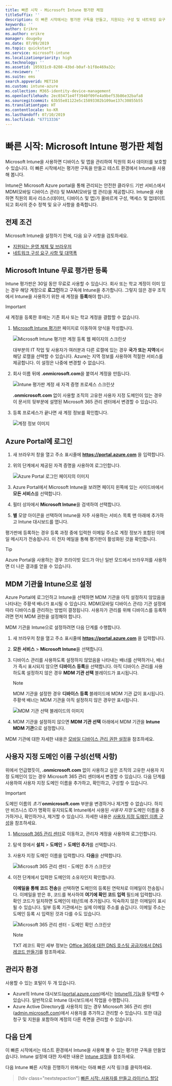 ```yaml
---
title: 빠른 시작 - Microsoft Intune 평가판 체험
titleSuffix: ''
description: 이 빠른 시작에서는 평가판 구독을 만들고, 지원되는 구성 및 네트워킹 요구 사항을 이해하고, 필요에 따라 도메인 이름을 구성해 보겠습니다.
keywords: ''
author: Erikre
ms.author: erikre
manager: dougeby
ms.date: 07/09/2019
ms.topic: quickstart
ms.service: microsoft-intune
ms.localizationpriority: high
ms.technology: ''
ms.assetid: 195931c0-8208-43bd-b0af-b1f8e469a32c
ms.reviewer: ''
ms.suite: ems
search.appverid: MET150
ms.custom: intune-azure
ms.collection: M365-identity-device-management
ms.openlocfilehash: 2ec03471e4ff3940f09fe4a9bef53b86e32bafa8
ms.sourcegitcommit: 63b55e81122e5c15893302b109ae137c30855b55
ms.translationtype: HT
ms.contentlocale: ko-KR
ms.lasthandoff: 07/10/2019
ms.locfileid: "67713336"
---
```

# <a name="quickstart-try-microsoft-intune-for-free"></a>빠른 시작: Microsoft Intune 평가판 체험 

Microsoft Intune을 사용하면 디바이스 및 앱을 관리하여 직원의 회사 데이터를 보호할 수 있습니다. 이 빠른 시작에서는 평가판 구독을 만들고 테스트 환경에서 Intune을 사용해 봅니다.

Intune은 Microsoft Azure portal을 통해 관리되는 안전한 클라우드 기반 서비스에서 MDM(모바일 디바이스 관리) 및 MAM(모바일 앱 관리)을 제공합니다. Intune을 사용하면 직원의 회사 리소스(데이터, 디바이스 및 앱)가 올바르게 구성, 액세스 및 업데이트되고 회사의 준수 정책 및 요구 사항을 충족합니다. 

## <a name="prerequisites"></a>전제 조건
Microsoft Intune을 설정하기 전에, 다음 요구 사항을 검토하세요.

   - [지원되는 운영 체제 및 브라우저](supported-devices-browsers.md) 
   - [네트워크 구성 요구 사항 및 대역폭](network-bandwidth-use.md)

## <a name="sign-up-for-a-microsoft-intune-free-trial"></a>Microsoft Intune 무료 평가판 등록

Intune 평가판은 30일 동안 무료로 사용할 수 있습니다. 회사 또는 학교 계정이 이미 있는 경우 해당 계정으로 **로그인**하고 구독에 Intune을 추가합니다. 그렇지 않은 경우 조직에서 Intune을 사용하기 위한 새 계정을 **등록**해야 합니다.

> [!IMPORTANT]
> 새 계정을 등록한 후에는 기존 회사 또는 학교 계정을 결합할 수 없습니다.

1. [Microsoft Intune 평가판](https://go.microsoft.com/fwlink/?linkid=2019088) 페이지로 이동하여 양식을 작성합니다.

    ![Microsoft Intune 평가판 계정 등록 웹 페이지의 스크린샷](./media/account-sign-up-site-full-browser.png)

    대부분의 IT 작업 및 사용자가 여러분과 다른 로캘에 있는 경우 **국가 또는 지역**에서 해당 로캘을 선택할 수 있습니다. Azure는 지역 정보를 사용하여 적절한 서비스를 제공합니다. 이 설정은 나중에 변경할 수 없습니다.

2. 회사 이름 뒤에 **.onmicrosoft.com**을 붙여서 계정을 만듭니다. 

    ![Intune 평가판 계정 새 자격 증명 프로세스 스크린샷](./media/account-sign-up-site-user-id.png)

    **.onmicrosoft.com** 없이 사용할 조직의 고유한 사용자 지정 도메인이 있는 경우 이 문서의 뒷부분에 설명된 Microsoft 365 관리 센터에서 변경할 수 있습니다.

3. 등록 프로세스가 끝나면 새 계정 정보를 확인합니다.

    ![계정 정보 이미지](./media/intune-end-of-sign-up-process.png) 

## <a name="sign-in-to-the-azure-portal"></a>Azure Portal에 로그인

1. 새 브라우저 창을 열고 주소 표시줄에 **https://portal.azure.com** 을 입력합니다. 
2. 위의 단계에서 제공된 자격 증명을 사용하여 로그인합니다.

    ![Azure Portal 로그인 페이지의 이미지](./media/azure-portal-signin.png)

3. Azure Portal에서 Microsoft Intune을 보려면 페이지 왼쪽에 있는 사이드바에서 **모든 서비스**를 선택합니다.
4. 필터 상자에서 **Microsoft Intune**을 검색하여 선택합니다.
5. **별** 모양 아이콘을 선택하여 Intune을 자주 사용하는 서비스 목록 맨 아래에 추가하고 Intune 대시보드를 엽니다.

평가판에 등록하는 경우 등록 과정 중에 입력한 이메일 주소로 계정 정보가 포함된 이메일 메시지가 전송됩니다. 이 전자 메일을 통해 평가판이 활성화된 것을 확인합니다.

> [!TIP]
> Azure Portal을 사용하는 경우 프라이빗 모드가 아닌 일반 모드에서 브라우저를 사용하면 더 나은 결과를 얻을 수 있습니다.

## <a name="set-the-mdm-authority-to-intune"></a>MDM 기관을 Intune으로 설정

Azure Portal에 로그인하고 Intune을 선택하면 MDM 기관을 아직 설정하지 않았음을 나타내는 주황색 배너가 표시될 수 있습니다. MDM(모바일 디바이스 관리) 기관 설정에 따라 디바이스를 관리하는 방법이 결정됩니다. 사용자가 관리를 위해 디바이스를 등록하려면 먼저 MDM 권한을 설정해야 합니다.

MDM 기관을 Intune으로 설정하려면 다음 단계를 수행합니다.

1. 새 브라우저 창을 열고 주소 표시줄에 **https://portal.azure.com** 을 입력합니다. 
2. **모든 서비스** > **Microsoft Intune**을 선택합니다.
3. 디바이스 관리를 사용하도록 설정하지 않았음을 나타내는 배너를 선택하거나, 배너가 즉시 표시되지 않으면 **디바이스 등록**을 선택합니다. 아직 디바이스 관리를 사용하도록 설정하지 않은 경우 **MDM 기관 선택** 블레이드가 표시됩니다.

    > [!NOTE]
    > MDM 기관을 설정한 경우 **디바이스 등록** 블레이드에 MDM 기관 값이 표시됩니다. 주황색 배너는 MDM 기관을 아직 설정하지 않은 경우만 표시됩니다. 

    ![MDM 기관 선택 블레이드의 이미지](./media/choose-mdm-authority.png) 

4. MDM 기관을 설정하지 않으면 **MDM 기관 선택** 아래에서 MDM 기관을 **Intune MDM 기관**으로 설정합니다.

MDM 기관에 대한 자세한 내용은 [모바일 디바이스 관리 권한 설정](mdm-authority-set.md)을 참조하세요.

## <a name="configure-your-custom-domain-name-optional"></a>사용자 지정 도메인 이름 구성(선택 사항)

위에서 언급했듯이, **.onmicrosoft.com** 없이 사용하고 싶은 조직의 고유한 사용자 지정 도메인이 있는 경우 Microsoft 365 관리 센터에서 변경할 수 있습니다. 다음 단계를 사용하여 사용자 지정 도메인 이름을 추가하고, 확인하고, 구성할 수 있습니다.  

> [!IMPORTANT]
> 도메인 이름의 *초기* **onmicrosoft.com** 부분을 변경하거나 제거할 수 없습니다. 하지만 비즈니스 ID가 명확히 유지되도록 Intune에서 사용된 *사용자 지정* 도메인 이름을 추가하거나, 확인하거나, 제거할 수 있습니다. 자세한 내용은 [사용자 지정 도메인 이름 구성](custom-domain-name-configure.md)을 참조하세요.

1. [Microsoft 365 관리 센터](https://admin.microsoft.com)로 이동하고, 관리자 계정을 사용하여 로그인합니다.

2. 탐색 창에서 **설치** > **도메인** > **도메인 추가**를 선택합니다.

3. 사용자 지정 도메인 이름을 입력합니다. **다음**을 선택합니다.

   ![Microsoft 365 관리 센터 - 도메인 추가 스크린샷](./media/domain-custom-add.png)

4. 이전 단계에서 입력한 도메인의 소유자인지 확인합니다. 
    
    **이메일을 통해 코드 전송**을 선택하면 도메인의 등록된 연락처로 이메일이 전송됩니다. 이메일을 받은 후, 코드를 복사하여 **여기에 확인 코드 입력** 필드에 입력합니다. 확인 코드가 일치하면 도메인이 테넌트에 추가됩니다. 익숙하지 않은 이메일이 표시될 수 있습니다. 일부 등록 기관에서는 실제 이메일 주소를 숨깁니다. 이메일 주소는 도메인 등록 시 입력된 것과 다를 수도 있습니다.

   ![Microsoft 365 관리 센터 - 도메인 확인 스크린샷](./media/domain-custom-verify.png)

   > [!NOTE]
   > TXT 레코드 확인 세부 정보는 [Office 365에 대한 DNS 호스팅 공급자에서 DNS 레코드 만들기](https://support.office.com/article/Create-DNS-records-at-any-DNS-hosting-provider-for-Office-365-7B7B075D-79F9-4E37-8A9E-FB60C1D95166)를 참조하세요.

## <a name="admin-experiences"></a>관리자 환경

사용할 수 있는 포털이 두 개 있습니다.
- Azure의 Intune 대시보드([portal.azure.com](https://portal.azure.com))에서는 [Intune의 기능](what-is-intune.md)을 탐색할 수 있습니다. 일반적으로 Intune 대시보드에서 작업을 수행합니다.
- Azure Active Directory를 사용하지 않는 경우 Microsoft 365 관리 센터([admin.microsoft.com](https://admin.microsoft.com))에서 사용자를 추가하고 관리할 수 있습니다. 또한 대금 청구 및 지원을 포함하여 계정의 다른 측면을 관리할 수 있습니다.

## <a name="next-steps"></a>다음 단계

이 빠른 시작에서는 테스트 환경에서 Intune을 사용해 볼 수 있는 평가판 구독을 만들었습니다. Intune 설정에 대한 자세한 내용은 [Intune 설정](setup-steps.md)을 참조하세요.

다음 Intune 빠른 시작을 진행하기 위해서는 아래 빠른 시작 링크를 클릭하세요.

> [!div class="nextstepaction"]
> [빠른 시작: 사용자를 만들고 라이선스 할당](quickstart-create-user.md)
